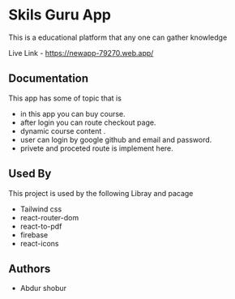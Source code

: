 # Skils Guru App

This is a educational platform that any one can gather knowledge

Live Link - https://newapp-79270.web.app/

## Documentation

This app has some of topic that is

- in this app you can buy course.
- after login you can route checkout page.
- dynamic course content .
- user can login by google github and email and password.
- privete and proceted route is implement here.

## Used By

This project is used by the following Libray and pacage

- Tailwind css
- react-router-dom
- react-to-pdf
- firebase
- react-icons

## Authors

- Abdur shobur
